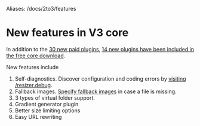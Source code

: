 Aliases: /docs/2to3/features

# New features in V3 core

In addition to the [30 new paid plugins](/plugins), [14 new plugins have been included in the free core download](/plugins/free). 

New features include

1. Self-diagnostics. Discover configuration and coding errors by [visiting /resizer.debug](/plugins/diagnostics). 
2. Fallback images. [Specify fallback images](/plugins/image404) in case a file is missing. 
3. 3 types of virtual folder support.
4. Gradient generator plugin
5. Better size limiting options
6. Easy URL rewriting
